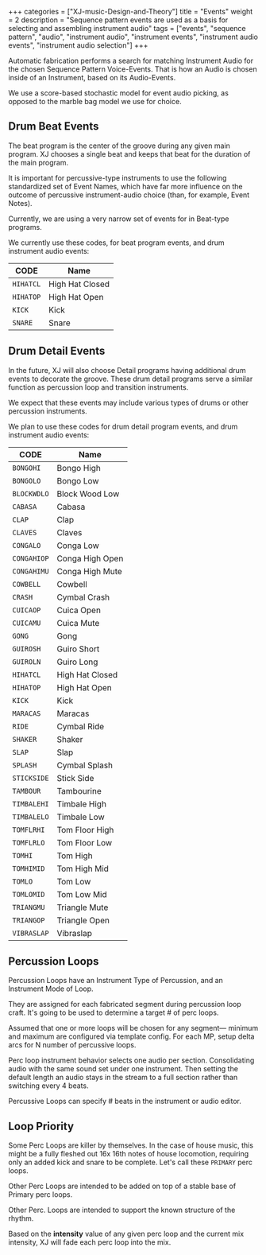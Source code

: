 +++
categories = ["XJ-music-Design-and-Theory"]
title = "Events"
weight = 2
description = "Sequence pattern events are used as a basis for selecting and assembling instrument audio"
tags = ["events", "sequence pattern", "audio", "instrument audio", "instrument events", "instrument audio events", "instrument audio selection"]
+++

Automatic fabrication performs a search for matching Instrument Audio for the chosen Sequence Pattern Voice-Events. 
That is how an Audio is chosen inside of an Instrument, based on its Audio-Events.

We use a score-based stochastic model for event audio picking, as opposed to the marble bag model we use for choice.

## Drum Beat Events

The beat program is the center of the groove during any given main program. XJ chooses a single beat and keeps that beat for the duration of the main program.

It is important for percussive-type instruments to use the following standardized set of Event Names, which have far more influence on the outcome of percussive instrument-audio choice (than, for example, Event Notes).

Currently, we are using a very narrow set of events for in Beat-type programs.

We currently use these codes, for beat program events, and drum instrument audio events:

| CODE      | Name            |
|-----------|-----------------|
| `HIHATCL` | High Hat Closed |
| `HIHATOP` | High Hat Open   |
| `KICK`    | Kick            |
| `SNARE`   | Snare           |

## Drum Detail Events

In the future, XJ will also choose Detail programs having additional drum events to decorate the groove. These drum detail programs serve a similar function as percussion loop and transition instruments.

We expect that these events may include various types of drums or other percussion instruments.

We plan to use these codes for drum detail program events, and drum instrument audio events:

| CODE        | Name            |
|-------------|-----------------|
| `BONGOHI`   | Bongo High      |
| `BONGOLO`   | Bongo Low       |
| `BLOCKWDLO` | Block Wood Low  |
| `CABASA`    | Cabasa          |
| `CLAP`      | Clap            |
| `CLAVES`    | Claves          |
| `CONGALO`   | Conga Low       |
| `CONGAHIOP` | Conga High Open |
| `CONGAHIMU` | Conga High Mute |
| `COWBELL`   | Cowbell         |
| `CRASH`     | Cymbal Crash    |
| `CUICAOP`   | Cuica Open      |
| `CUICAMU`   | Cuica Mute      |
| `GONG`      | Gong            |
| `GUIROSH`   | Guiro Short     |
| `GUIROLN`   | Guiro Long      |
| `HIHATCL`   | High Hat Closed |
| `HIHATOP`   | High Hat Open   |
| `KICK`      | Kick            |
| `MARACAS`   | Maracas         |
| `RIDE`      | Cymbal Ride     |
| `SHAKER`    | Shaker          |
| `SLAP`      | Slap            |
| `SPLASH`    | Cymbal Splash   |
| `STICKSIDE` | Stick Side      |
| `TAMBOUR`   | Tambourine      |
| `TIMBALEHI` | Timbale High    |
| `TIMBALELO` | Timbale Low     |
| `TOMFLRHI`  | Tom Floor High  |
| `TOMFLRLO`  | Tom Floor Low   |
| `TOMHI`     | Tom High        |
| `TOMHIMID`  | Tom High Mid    |
| `TOMLO`     | Tom Low         |
| `TOMLOMID`  | Tom Low Mid     |
| `TRIANGMU`  | Triangle Mute   |
| `TRIANGOP`  | Triangle Open   |
| `VIBRASLAP` | Vibraslap       |

## Percussion Loops

Percussion Loops have an Instrument Type of Percussion, and an Instrument Mode of Loop.


They are assigned for each fabricated segment during percussion loop craft. It's going to be used to determine a target # of perc loops.


Assumed that one or more loops will be chosen for any segment— minimum and maximum are configured via template config. For each MP, setup delta arcs for N number of percussive loops.


Perc loop instrument behavior selects one audio per section. Consolidating audio with the same sound set under one instrument. Then setting the default length an audio stays in the stream to a full section rather than switching every 4 beats.


Percussive Loops can specify # beats in the instrument or audio editor.

## Loop Priority

Some Perc Loops are killer by themselves. In the case of house music, this might be a fully fleshed out 16x 16th notes of house locomotion, requiring only an added kick and snare to be complete. Let's call these `PRIMARY` perc loops.


Other Perc Loops are intended to be added on top of a stable base of Primary perc loops.


Other Perc. Loops are intended to support the known structure of the rhythm.


Based on the **intensity** value of any given perc loop and the current mix intensity, XJ will fade each perc loop into the mix.


